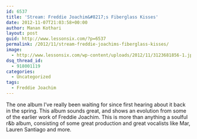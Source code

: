 ```yaml
---
id: 6537
title: 'Stream: Freddie Joachim&#8217;s Fiberglass Kisses'
date: 2012-11-07T21:03:58+00:00
author: Manan Kothari
layout: post
guid: http://www.lessonsix.com/?p=6537
permalink: /2012/11/stream-freddie-joachims-fiberglass-kisses/
image:
  - http://www.lessonsix.com/wp-content/uploads/2012/11/3123681856-1.jpg
dsq_thread_id:
  - 918001119
categories:
  - Uncategorized
tags:
  - Freddie Joachim
---
```

The one album I&#8217;ve really been waiting for since first hearing about it back in the spring. This album sounds great, and shows an evolution from some of the earlier work of Freddie Joachim. This is more than anything a soulful r&b album, consisting of some great production and great vocalists like Mar, Lauren Santiago and more.